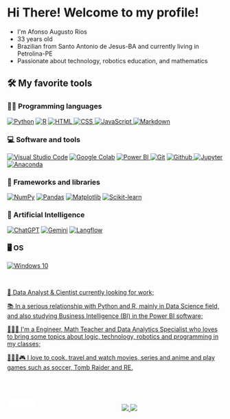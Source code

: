 # Hi There! Welcome to my profile!

- I'm Afonso Augusto Rios
- 33 years old
- Brazilian from Santo Antonio de Jesus-BA and currently living in Petrolina-PE
- Passionate about technology, robotics education, and mathematics

<!-- Some badges are from https://github.com/Ileriayo/markdown-badges and https://github.com/DenverCoder1 -->

## 🛠️ My favorite tools

### 👨‍💻 Programming languages

<p>
   <a href="#"><img alt="Python" src="https://img.shields.io/badge/Python%20-%2314354C.svg?logo=python&logoColor=white"></a>
   <a href="#"><img alt="R" src="https://img.shields.io/badge/R-%23276DC3.svg?logo=r&logoColor=white"></a>
   <a href="#"><img alt="HTML" src="https://img.shields.io/badge/-HTML-05122A?style=flat&logo=HTML5">
   <a href="#"><img alt="CSS" src="https://img.shields.io/badge/-CSS-05122A?style=flat&logo=CSS3&logoColor=1572B6">
   <a href="#"><img alt="JavaScript" src="https://img.shields.io/badge/-JavaScript-05122A?style=flat&logo=javascript">
   <a href="#"><img alt="Markdown" src="https://img.shields.io/badge/Markdown-%23000000.svg?logo=markdown&logoColor=white"></a>   
</p>

### 💻 Software and tools

<p>
   <a href="#"><img alt="Visual Studio Code" src="https://img.shields.io/badge/Visual%20Studio%20Code-0078d7.svg?logo=visual-studio-code&logoColor=white"></a>
   <a href="#"><img alt="Google Colab" src="https://img.shields.io/badge/Google%20Colab-F9AB00?logo=googlecolab&logoColor=fff"></a>
   <a href="#"><img alt="Power BI" src="https://custom-icon-badges.demolab.com/badge/Power%20BI-F1C912?logo=power-bi&logoColor=fff">
   <a href="#"><img alt="Git" src="https://img.shields.io/badge/Git%20-%23F05033.svg?logo=git&logoColor=white"></a>
   <a href="#"><img alt="Github" src="https://img.shields.io/badge/-GitHub-05122A?style=flat&logo=github">
   <a href="#"><img alt="Jupyter" src="https://img.shields.io/badge/Jupyter%20-%23F37626.svg?logo=Jupyter&logoColor=white"></a>
   <a href="#"><img alt="Anaconda" src="https://img.shields.io/badge/Anaconda-44A833?logo=anaconda&logoColor=fff"></a>       
</p>

### 🧰 Frameworks and libraries

<p>
    <a href="#"><img alt="NumPy" src="https://img.shields.io/badge/Numpy%20-%23013243.svg?logo=numpy&logoColor=white"></a>
    <a href="#"><img alt="Pandas" src="https://img.shields.io/badge/Pandas%20-%23150458.svg?logo=pandas&logoColor=white"></a>
    <a href="#"><img alt="Matplotlib" src="https://custom-icon-badges.demolab.com/badge/Matplotlib-71D291?logo=matplotlib&logoColor=fff"></a>   
    <a href="#"><img alt="Scikit-learn" src="https://img.shields.io/badge/-scikit--learn-%23F7931E?logo=scikit-learn&logoColor=white"></a>
</p>

### 🤖 Artificial Intelligence

<p>
    <a href="#"><img alt="ChatGPT" src="https://img.shields.io/badge/ChatGPT-74aa9c?logo=openai&logoColor=white"></a>
    <a href="#"><img alt="Gemini" src="https://img.shields.io/badge/Google%20Gemini-886FBF?logo=googlegemini&logoColor=fff"></a>   
    <a href="#"><img alt="Langflow" src="https://img.shields.io/badge/langflow-000000?style=for-the-badge&logo=langflow&logoColor=white"></a>
</p>

### 🖥 OS

<p>
    <a href="#"><img alt="Windows 10" src="https://img.shields.io/badge/Windows-0078D6?style=for-the-badge&logo=windows&logoColor=white" />
</p>

</br>
<div display="inline-block">
 <p align="left">🤿 Data Analyst & Cientist currently looking for work;</p>
 <p align="left">📚 In a serious relationship with Python and R, mainly in Data Science field, and also studying Business Intelligence (BI) in the Power BI software;</p>
 <p align="left">👨🏽‍🏫 I'm a Engineer, Math Teacher and Data Analytics Specialist who loves to bring some topics about logic, technology, robotics and programming in my classes;</p>
 <p align="left">👨🏽‍🍳🎮 I love to cook, travel and watch movies, series and anime and play games such as soccer, Tomb Raider and RE.</p>
</div>

</br>
 
</br>

<a href="https://www.instagram.com/afonsosr2" target="_blank"><img align="left" alt="Instagram" width="22px" src="https://github.com/Aakarsh-B/trying-repos/blob/master/insta.svg" />
<a href="https://twitter.com/afonsorios" target="_blank"><img align="left" alt="Twitter" width="22px" src="https://github.com/Aakarsh-B/trying-repos/blob/master/twitter.svg" />
<a href="https://www.linkedin.com/in/afonsosr2" target="_blank"><img align="left" alt="LinkedIn" width="22px" src="https://github.com/Aakarsh-B/trying-repos/blob/master/linkedin.svg" />

##
<p align="center">
<a href="https://github.com/afonsosr2"><img height="180em" src="https://github-readme-stats-eight-theta.vercel.app/api?username=afonsosr2&show_icons=true&theme=algolia&include_all_commits=true&count_private=true"/>
<img height="180em" src="https://github-readme-stats-eight-theta.vercel.app/api/top-langs/?username=afonsosr2&layout=compact&langs_count=8&theme=algolia"/>
</a>
</p>
